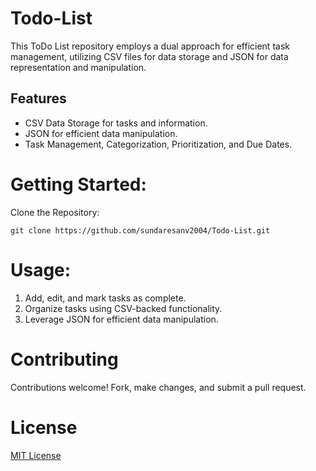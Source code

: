 # Todo-List
This ToDo List repository employs a dual approach for efficient task management, utilizing CSV files for data storage and JSON for data representation and manipulation.


## Features
- CSV Data Storage for tasks and information.
- JSON for efficient data manipulation.
- Task Management, Categorization, Prioritization, and Due Dates.

# Getting Started:
Clone the Repository:
```
git clone https://github.com/sundaresanv2004/Todo-List.git
```

# Usage:

1. Add, edit, and mark tasks as complete.
2. Organize tasks using CSV-backed functionality.
3. Leverage JSON for efficient data manipulation.

# Contributing
Contributions welcome! Fork, make changes, and submit a pull request.

# License
[MIT License](https://github.com/sundaresanv2004/Todo-List/blob/main/LICENSE)
